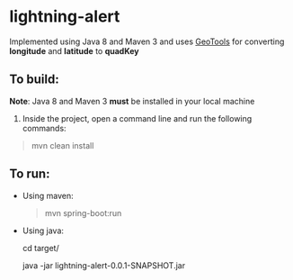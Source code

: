 # lightning-alert

Implemented using Java 8 and Maven 3 and uses [GeoTools](https://github.com/geotools/geotools) for converting <b>longitude</b> and <b>latitude</b> to <b>quadKey</b>


## To build:

<b>Note</b>: Java 8 and Maven 3 <b>must</b> be installed in your local machine

1. Inside the project, open a command line and run the following commands:

> mvn clean install

## To run:

* Using maven:

	> mvn spring-boot:run

* Using java:

	>>
	cd target/
	
	java -jar lightning-alert-0.0.1-SNAPSHOT.jar
	>>